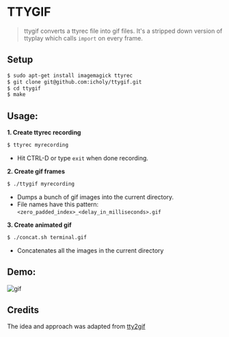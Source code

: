 # TTYGIF

> ttygif converts a ttyrec file into gif files.
> It's a stripped down version of ttyplay which calls `import` on every frame.

## Setup

``` sh
$ sudo apt-get install imagemagick ttyrec
$ git clone git@github.com:icholy/ttygif.git
$ cd ttygif
$ make
```

## Usage:

**1. Create ttyrec recording**

``` sh
$ ttyrec myrecording
```

* Hit CTRL-D or type `exit` when done recording.

**2. Create gif frames**

``` sh
$ ./ttygif myrecording
```

* Dumps a bunch of gif images into the current directory.
* File names have this pattern: `<zero_padded_index>_<delay_in_milliseconds>.gif`

**3. Create animated gif**

``` sh
$ ./concat.sh terminal.gif 
```

* Concatenates all the images in the current directory

## Demo:

![gif](http://i.imgur.com/kS18GFq.gif)

## Credits

The idea and approach was adapted from [tty2gif](https://bitbucket.org/antocuni/tty2gif)
